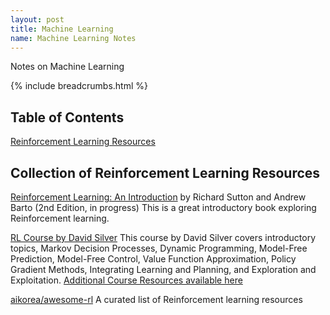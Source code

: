 ```yaml
---
layout: post
title: Machine Learning
name: Machine Learning Notes
---
```

Notes on Machine Learning

{% include breadcrumbs.html %}

## Table of Contents

[Reinforcement Learning Resources](#collection-of-reinforcement-learning-resources)

## Collection of Reinforcement Learning Resources

[Reinforcement Learning: An Introduction](http://incompleteideas.net/book/the-book-2nd.html) by Richard Sutton and Andrew Barto (2nd Edition, in progress)
This is a great introductory book exploring Reinforcement learning. 

[RL Course by David Silver](https://www.youtube.com/watch?v=2pWv7GOvuf0)
This course by David Silver covers introductory topics, Markov Decision Processes, Dynamic Programming, Model-Free Prediction, Model-Free Control, Value Function Approximation, Policy Gradient Methods, Integrating Learning and Planning, and Exploration and Exploitation.
[Additional Course Resources available here](https://www.davidsilver.uk/teaching/)

[aikorea/awesome-rl](https://github.com/aikorea/awesome-rl)
A curated list of Reinforcement learning resources